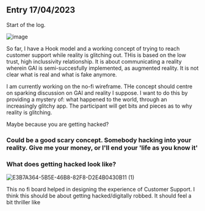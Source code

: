 ## Entry 17/04/2023 ##

Start of the log. 

![image](https://user-images.githubusercontent.com/50365794/232522434-af0dc51d-b1ca-44f5-a19b-51806f06b1fa.png)

So far, I have a Hook model and a working concept of trying to reach customer support while reality is glitching out. THis is based on the low trust, high inclussivity relationship. It is about communicating a reality wherein GAI is semi-succesfully implemented, as augmented reality. It is not clear what is real and what is fake anymore. 

I am currently working on the no-fi wireframe. THe concept should centre on sparking discussion on GAI and reality I suppose. I want to do this by providing a mystery of: what happened to the world, through an increasingly glitchy app. The participant will get bits and pieces as to why reality is glitching. 

Maybe because you are getting hacked? 

### Could be a good scary concept. Somebody hacking into your reality. Give me your money, or I'll end your 'life as you know it' ###

### What does getting hacked look like? ###

![E3B7A364-5B5E-46B8-82F8-D2E4B0430B11 (1)](https://user-images.githubusercontent.com/50365794/232526405-9587085d-b7b1-4494-a5dd-a3207130c05e.png)

This no fi board helped in designing the experience of Customer Support. I think this should be about getting hacked/digitally robbed. It should feel a bit thriller like 
